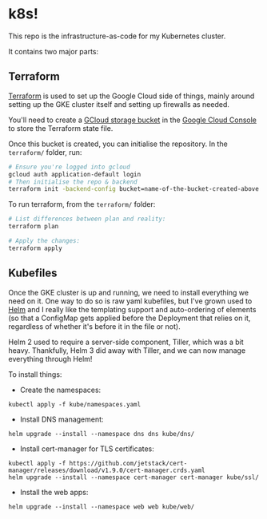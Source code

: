 k8s!
====

This repo is the infrastructure-as-code for my Kubernetes cluster.

It contains two major parts:

Terraform
---------

[Terraform](https://www.terraform.io/) is used to set up the Google Cloud side of
things, mainly around setting up the GKE cluster itself and setting up firewalls
as needed.

You'll need to create a [GCloud storage bucket](https://cloud.google.com/storage/docs/creating-buckets) in the [Google Cloud Console](https://console.cloud.google.com/storage/browser)
to store the Terraform state file.

Once this bucket is created, you can initialise the repository. In the `terraform/`
folder, run:

```sh
# Ensure you're logged into gcloud
gcloud auth application-default login
# Then initialise the repo & backend
terraform init -backend-config bucket=name-of-the-bucket-created-above
```

To run terraform, from the `terraform/` folder:

```sh
# List differences between plan and reality:
terraform plan

# Apply the changes:
terraform apply
```

Kubefiles
---------

Once the GKE cluster is up and running, we need to install everything we need on
it. One way to do so is raw yaml kubefiles, but I've grown used to [Helm](https://helm.sh/)
and I really like the templating support and auto-ordering of elements (so that
a ConfigMap gets applied before the Deployment that relies on it, regardless of
whether it's before it in the file or not).

Helm 2 used to require a server-side component, Tiller, which was a bit heavy.
Thankfully, Helm 3 did away with Tiller, and we can now manage everything through
Helm!

To install things:

- Create the namespaces:
```
kubectl apply -f kube/namespaces.yaml
```

- Install DNS management:
```
helm upgrade --install --namespace dns dns kube/dns/
```

- Install cert-manager for TLS certificates:
```
kubectl apply -f https://github.com/jetstack/cert-manager/releases/download/v1.9.0/cert-manager.crds.yaml
helm upgrade --install --namespace cert-manager cert-manager kube/ssl/
```

- Install the web apps:
```
helm upgrade --install --namespace web web kube/web/
```
